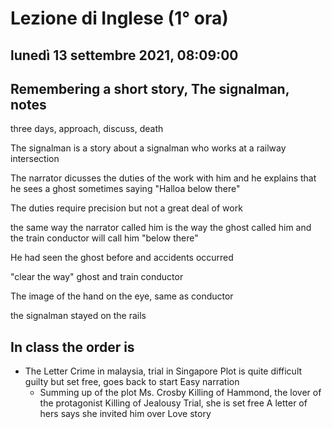 # Lezione di Inglese (1° ora)

## lunedì 13 settembre 2021, 08:09:00

## Remembering a short story, The signalman, notes


three days,
approach, discuss, death

The signalman is a story about a signalman who works at a railway intersection

The narrator dicusses the duties of the work with him and he explains that he sees a ghost sometimes saying "Halloa below there"

The duties require precision but not a great  deal of work

the same way the narrator called him is the way the ghost called him and the train conductor will call him "below there"

He had seen the ghost before and accidents occurred

"clear the way" ghost and train conductor

The image of the hand on the eye, same as conductor

the signalman stayed on the rails

## In class the order is
* The Letter
Crime in malaysia, trial in Singapore
Plot is quite difficult
guilty but set free, goes back to start
Easy narration
	*	Summing up of the plot
	   Ms. Crosby
	   Killing of Hammond, the lover of the protagonist
	   Killing of Jealousy
	   Trial, she is set free
	   A letter of hers says she invited him over
	   Love story
<!--stackedit_data:
eyJoaXN0b3J5IjpbLTE1NDgxMTI4NjksMTIwOTI2NTk0MCwxMD
Q5NDIwMzkwLC05NTc0NDc2MjRdfQ==
-->